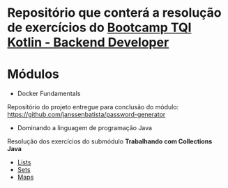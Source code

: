 # Repositório que conterá a resolução de exercícios do [Bootcamp TQI Kotlin - Backend Developer](https://web.dio.me/track/bootcamp-tqi-kotlin)

# Módulos
- Docker Fundamentals

Repositório do projeto entregue para conclusão do módulo:
  https://github.com/janssenbatista/password-generator

- Dominando a linguagem de programação Java

Resolução dos exercícios do submódulo **Trabalhando com Collections Java**

- [Lists](https://github.com/janssenbatista/bootcamp-tqi-kotlin/tree/main/trabalhando-com-collections/src/one/digitalinnovation/lists)
- [Sets](https://github.com/janssenbatista/bootcamp-tqi-kotlin/tree/main/trabalhando-com-collections/src/one/digitalinnovation/sets)
- [Maps](https://github.com/janssenbatista/bootcamp-tqi-kotlin/tree/main/trabalhando-com-collections/src/one/digitalinnovation/maps)

